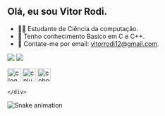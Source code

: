   ## Olá, eu sou Vitor Rodi.   
          
- 👨‍💻 Estudante de Ciência da computação.               
- 🚀 Tenho conhecimento Basico em C e C++.                
- 📧 Contate-me por email: vitorrodi12@gmail.com.            
     
 <a href="https://www.instagram.com/vitor_rodi/" target="_blank"><img src="https://img.shields.io/badge/-Instagram-%23E4405F?style=for-the-badge&logo=instagram&logoColor=white" target="_blank"></a>
<a href="https://www.linkedin.com/in/vitor-rodi/" target="_blank"><img src="https://img.shields.io/badge/-LinkedIn-%230077B5?style=for-the-badge&logo=linkedin&logoColor=white" target="_blank"></a> 
</head>   
<body>  
    <div class="image-container">
       <img src="https://cdn.jsdelivr.net/gh/devicons/devicon/icons/c/c-original.svg" height="30" alt="c logo"  /> 
        <img src="https://cdn.jsdelivr.net/gh/devicons/devicon/icons/cplusplus/cplusplus-original.svg" height="30" alt="cplusplus logo"  />
       <img src="https://i.pinimg.com/originals/73/22/4f/73224ff83996ff1edc9c3532e965d393.jpg"  height="30" alt="cobol logo"  />
       
    </div>
</body>     
</html>  
         
![Snake animation](https://github.com/imthedaniel/imthedaniel/blob/output/github-contribution-grid-snake.svg)     
   
    
 
  
